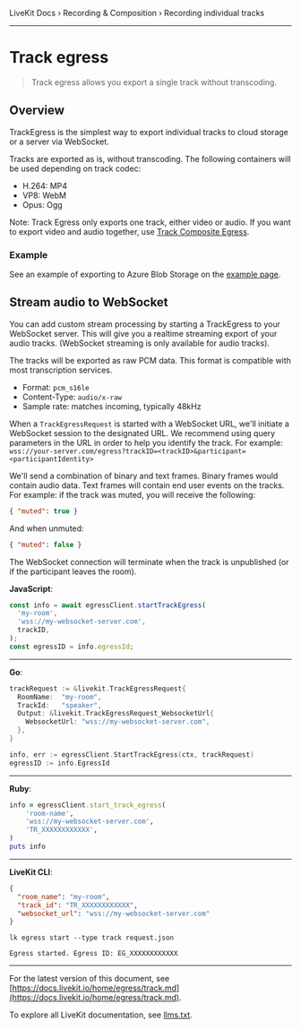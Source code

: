 LiveKit Docs › Recording & Composition › Recording individual tracks

---

# Track egress

> Track egress allows you export a single track without transcoding.

## Overview

TrackEgress is the simplest way to export individual tracks to cloud storage or a server via WebSocket.

Tracks are exported as is, without transcoding. The following containers will be used depending on track codec:

- H.264: MP4
- VP8: WebM
- Opus: Ogg

Note: Track Egress only exports one track, either video or audio. If you want to export video and audio together, use [Track Composite Egress](https://docs.livekit.io/home/egress/track-composite.md).

### Example

See an example of exporting to Azure Blob Storage on the [example page](https://docs.livekit.io/home/egress/examples.md#exporting-individual-tracks-without-transcode).

## Stream audio to WebSocket

You can add custom stream processing by starting a TrackEgress to your WebSocket server. This will give you a realtime streaming export of your audio tracks. (WebSocket streaming is only available for audio tracks).

The tracks will be exported as raw PCM data. This format is compatible with most transcription services.

- Format: `pcm_s16le`
- Content-Type: `audio/x-raw`
- Sample rate: matches incoming, typically 48kHz

When a `TrackEgressRequest` is started with a WebSocket URL, we'll initiate a WebSocket session to the designated URL. We recommend using query parameters in the URL in order to help you identify the track. For example: `wss://your-server.com/egress?trackID=<trackID>&participant=<participantIdentity>`

We'll send a combination of binary and text frames. Binary frames would contain audio data. Text frames will contain end user events on the tracks. For example: if the track was muted, you will receive the following:

```json
{ "muted": true }

```

And when unmuted:

```json
{ "muted": false }

```

The WebSocket connection will terminate when the track is unpublished (or if the participant leaves the room).

**JavaScript**:

```typescript
const info = await egressClient.startTrackEgress(
  'my-room',
  'wss://my-websocket-server.com',
  trackID,
);
const egressID = info.egressId;

```

---

**Go**:

```go
trackRequest := &livekit.TrackEgressRequest{
  RoomName:  "my-room",
  TrackId:   "speaker",
  Output: &livekit.TrackEgressRequest_WebsocketUrl{
    WebsocketUrl: "wss://my-websocket-server.com",
  },
}

info, err := egressClient.StartTrackEgress(ctx, trackRequest)
egressID := info.EgressId

```

---

**Ruby**:

```ruby
info = egressClient.start_track_egress(
    'room-name',
    'wss://my-websocket-server.com',
    'TR_XXXXXXXXXXXX',
)
puts info

```

---

**LiveKit CLI**:

```json
{
  "room_name": "my-room",
  "track_id": "TR_XXXXXXXXXXXX",
  "websocket_url": "wss://my-websocket-server.com"
}

```

```shell
lk egress start --type track request.json

```

```shell
Egress started. Egress ID: EG_XXXXXXXXXXXX

```

---


For the latest version of this document, see [https://docs.livekit.io/home/egress/track.md](https://docs.livekit.io/home/egress/track.md).

To explore all LiveKit documentation, see [llms.txt](https://docs.livekit.io/llms.txt).